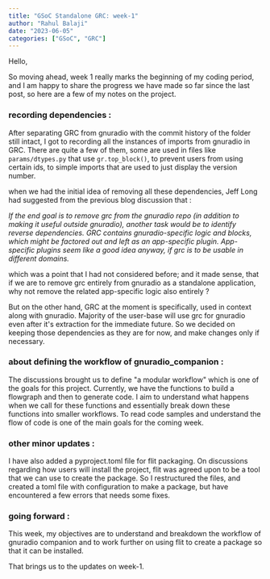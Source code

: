 ```yaml
---
title: "GSoC Standalone GRC: week-1"
author: "Rahul Balaji"
date: "2023-06-05"
categories: ["GSoC", "GRC"]
---
```


Hello,

So moving ahead, week 1 really marks the beginning of my coding period, and I am happy to share the progress we have made so far since the last post, so here are a few of my notes on the project.

### recording dependencies :

After separating GRC from gnuradio with the commit history of the folder still intact, I got to recording all the instances of imports from gnuradio in GRC. There are quite a few of them, some are used in files like ```params/dtypes.py``` that use ```gr.top_block()```, to prevent users from using certain ids, to simple imports that are used to just display the version number.

when we had the initial idea of removing all these dependencies, Jeff Long had suggested from the previous blog discussion that :

_If the end goal is to remove grc from the gnuradio repo (in addition to making it useful outside gnuradio), another task would be to identify reverse dependencies. GRC contains gnuradio-specific logic and blocks, which might be factored out and left as an app-specific plugin. App-specific plugins seem like a good idea anyway, if grc is to be usable in different domains._

which was a point that I had not considered before; and it made sense, that if we are to remove grc entirely from gnuradio as a standalone application, why not remove the related app-specific logic also entirely ?

But on the other hand, GRC at the moment is specifically, used in context along with gnuradio. Majority of the user-base will use grc for gnuradio even after it's extraction for the immediate future. So we decided on keeping those dependencies as they are for now, and make changes only if necessary.

### about defining the workflow of gnuradio_companion :

The discussions brought us to define "a modular workflow" which is one of the goals for this project. Currently, we have the functions to build a flowgraph and then to generate code. I aim to understand what happens when we call for these functions and essentially break down these functions into smaller workflows. To read code samples and understand the flow of code is one of the main goals for the coming week.

### other minor updates :

I have also added a pyproject.toml file for flit packaging. On discussions regarding how users will install the project, flit was agreed upon to be a tool that we can use to create the package. So I restructured the files, and created a toml file with configuration to make a package, but have encountered a few errors that needs some fixes.

### going forward :

This week, my objectives are to understand and breakdown the workflow of gnuradio companion and to work further on using flit to create a package so that it can be installed.


That brings us to the updates on week-1.
